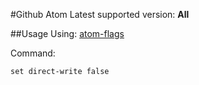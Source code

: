 #Github Atom
Latest supported version: **All**

##Usage
Using:
[atom-flags](https://github.com/wspl/atom-flags)

Command:

`set direct-write false`

